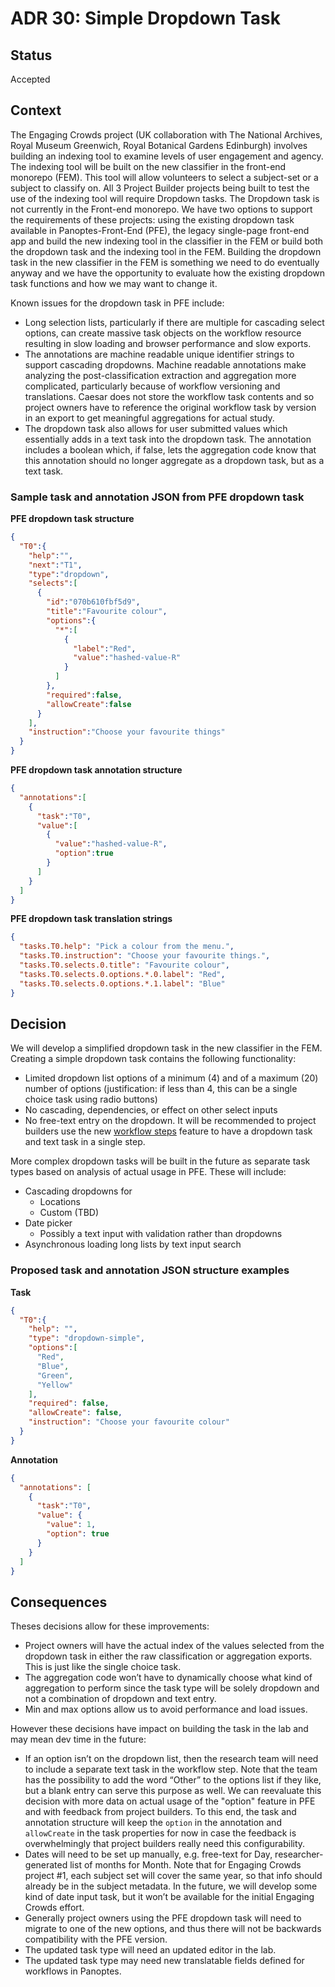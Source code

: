# ADR 30: Simple Dropdown Task

## Status
 
Accepted

## Context
 
The Engaging Crowds project (UK collaboration with The National Archives, Royal Museum Greenwich, Royal Botanical Gardens Edinburgh) involves building an indexing tool to examine levels of user engagement and agency. The indexing tool will be built on the new classifier in the front-end monorepo (FEM). This tool will allow volunteers to select a subject-set or a subject to classify on. All 3 Project Builder projects being built to test the use of the indexing tool will require Dropdown tasks. The Dropdown task is not currently in the Front-end monorepo. We have two options to support the requirements  of these projects: using the existing dropdown task available in Panoptes-Front-End (PFE), the legacy single-page front-end app and build the new indexing tool in the classifier in the FEM or build both the dropdown task and the indexing tool in the FEM. Building the dropdown task in the new classifier in the FEM is something we need to do eventually anyway and we have the opportunity to evaluate how the existing dropdown task functions and how we may want to change it. 

Known issues for the dropdown task in PFE include:

- Long selection lists, particularly if there are multiple for cascading select options, can create massive task objects on the workflow resource resulting in slow loading and browser performance and slow exports.
- The annotations are machine readable unique identifier strings to support cascading dropdowns. Machine readable annotations make analyzing the post-classification extraction and aggregation more complicated, particularly because of workflow versioning and translations. Caesar does not store the workflow task contents and so project owners have to reference the original workflow task by version in an export to get meaningful aggregations for actual study. 
- The dropdown task also allows for user submitted values which essentially adds in a text task into the dropdown task. The annotation includes a boolean which, if false, lets the aggregation code know that this annotation should no longer aggregate as a dropdown task, but as a text task.

### Sample task and annotation JSON from PFE dropdown task

**PFE dropdown task structure**

``` json
{ 
  "T0":{
    "help":"",
    "next":"T1",
    "type":"dropdown",
    "selects":[
      {
        "id":"070b610fbf5d9",
        "title":"Favourite colour",
        "options":{
          "*":[
            {
              "label":"Red",
              "value":"hashed-value-R"
            }
          ]
        },
        "required":false,
        "allowCreate":false
      }
    ],
    "instruction":"Choose your favourite things"
  }
}
```

**PFE dropdown task annotation structure**

```json
{
  "annotations":[
    {
      "task":"T0",
      "value":[
        {
          "value":"hashed-value-R",
          "option":true
        }
      ]
    }
  ]
}
```

**PFE dropdown task translation strings**

```json
{
  "tasks.T0.help": "Pick a colour from the menu.",
  "tasks.T0.instruction": "Choose your favourite things.",
  "tasks.T0.selects.0.title": "Favourite colour",
  "tasks.T0.selects.0.options.*.0.label": "Red",
  "tasks.T0.selects.0.options.*.1.label": "Blue"
}
```
## Decision
 
We will develop a simplified dropdown task in the new classifier in the FEM. Creating a simple dropdown task contains the following functionality:

- Limited dropdown list options of a minimum (4) and of a maximum (20) number of options (justification: if less than 4, this can be a single choice task using radio buttons)
- No cascading, dependencies, or effect on other select inputs
- No free-text entry on the dropdown. It will be recommended to project builders use the new [workflow steps](https://github.com/zooniverse/front-end-monorepo/blob/master/docs/arch/adr-05.md) feature to have a dropdown task and text task in a single step.

More complex dropdown tasks will be built in the future as separate task types based on analysis of actual usage in PFE. These will include:

- Cascading dropdowns for
  - Locations
  - Custom (TBD)
- Date picker
  - Possibly a text input with validation rather than dropdowns
- Asynchronous loading long lists by text input search

### Proposed task and annotation JSON structure examples

**Task**
``` json
{
  "T0":{
    "help": "",
    "type": "dropdown-simple",
    "options":[
      "Red",
      "Blue",
      "Green",
      "Yellow"
    ],
    "required": false,
    "allowCreate": false,
    "instruction": "Choose your favourite colour"
  }
}
```

**Annotation**
```json
{
  "annotations": [
    {
      "task":"T0",
      "value": {
        "value": 1,
        "option": true
      }
    }
  ]
}
```

## Consequences
 

Theses decisions allow for these improvements:

- Project owners will have the actual index of the values selected from the dropdown task in either the raw classification or aggregation exports. This is just like the single choice task.
- The aggregation code won’t have to dynamically choose what kind of aggregation to perform since the task type will be solely dropdown and not a combination of dropdown and text entry.
- Min and max options allow us to avoid performance and load issues.

However these decisions have impact on building the task in the lab and may mean dev time in the future:

- If an option isn’t on the dropdown list, then the research team will need to include a separate text task in the workflow step. Note that the team has the possibility to add the word “Other” to the options list if they like, but a blank entry can serve this purpose as well. We can reevaluate this decision with more data on actual usage of the "option" feature in PFE and with feedback from project builders. To this end, the task and annotation structure will keep the `option` in the annotation and `allowCreate` in the task properties for now in case the feedback is overwhelmingly that project builders really need this configurability. 
- Dates will need to be set up manually, e.g. free-text for Day, researcher-generated list of months for Month. Note that for Engaging Crowds project #1, each subject set will cover the same year, so that info should already be in the subject metadata. In the future, we will develop some kind of date input task, but it won’t be available for the initial Engaging Crowds effort.
- Generally project owners using the PFE dropdown task will need to migrate to one of the new options, and thus there will not be backwards compatibility with the PFE version.
- The updated task type will need an updated editor in the lab.
- The updated task type may need new translatable fields defined for workflows in Panoptes.
